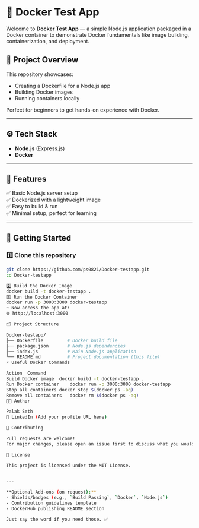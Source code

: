 # 🚀 Docker Test App

Welcome to **Docker Test App** — a simple Node.js application packaged in a Docker container to demonstrate Docker fundamentals like image building, containerization, and deployment.

## 📂 Project Overview
This repository showcases:
- Creating a Dockerfile for a Node.js app
- Building Docker images
- Running containers locally

Perfect for beginners to get hands-on experience with Docker.

---

## ⚙️ Tech Stack
- **Node.js** (Express.js)
- **Docker**

---

## 📝 Features
✅ Basic Node.js server setup  
✅ Dockerized with a lightweight image  
✅ Easy to build & run  
✅ Minimal setup, perfect for learning

---

## 🚀 Getting Started

### 1️⃣ Clone this repository
```bash
git clone https://github.com/ps0821/Docker-testapp.git
cd Docker-testapp

2️⃣ Build the Docker Image
docker build -t docker-testapp .
3️⃣ Run the Docker Container
docker run -p 3000:3000 docker-testapp
➡️ Now access the app at:
🌐 http://localhost:3000

🗂️ Project Structure

Docker-testapp/
├── Dockerfile         # Docker build file
├── package.json       # Node.js dependencies
├── index.js           # Main Node.js application
└── README.md          # Project documentation (this file)
⚡ Useful Docker Commands

Action	Command
Build Docker image	docker build -t docker-testapp .
Run Docker container	docker run -p 3000:3000 docker-testapp
Stop all containers	docker stop $(docker ps -aq)
Remove all containers	docker rm $(docker ps -aq)
👨‍💻 Author

Palak Seth
🔗 LinkedIn (Add your profile URL here)

🤝 Contributing

Pull requests are welcome!
For major changes, please open an issue first to discuss what you would like to change.

📄 License

This project is licensed under the MIT License.


---

**Optional Add-ons (on request):**
- Shields/badges (e.g., `Build Passing`, `Docker`, `Node.js`)
- Contribution guidelines template
- DockerHub publishing README section

Just say the word if you need those. ✅
